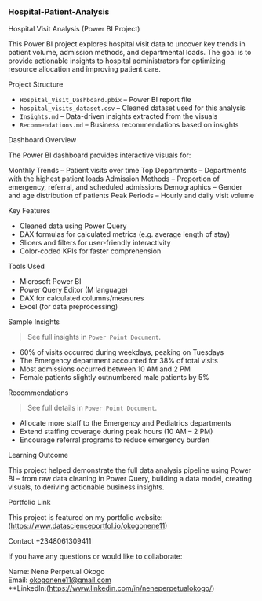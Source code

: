 ### Hospital-Patient-Analysis

Hospital Visit Analysis (Power BI Project)

This Power BI project explores hospital visit data to uncover key trends in patient volume, admission methods, and departmental loads. The goal is to provide actionable insights to hospital administrators for optimizing resource allocation and improving patient care.

Project Structure

- `Hospital_Visit_Dashboard.pbix` – Power BI report file
- `hospital_visits_dataset.csv` – Cleaned dataset used for this analysis
- `Insights.md` – Data-driven insights extracted from the visuals
- `Recommendations.md` – Business recommendations based on insights

Dashboard Overview

The Power BI dashboard provides interactive visuals for:

Monthly Trends – Patient visits over time
Top Departments – Departments with the highest patient loads
Admission Methods – Proportion of emergency, referral, and scheduled admissions
Demographics – Gender and age distribution of patients
Peak Periods – Hourly and daily visit volume

Key Features

- Cleaned data using Power Query
- DAX formulas for calculated metrics (e.g. average length of stay)
- Slicers and filters for user-friendly interactivity
- Color-coded KPIs for faster comprehension

Tools Used

- Microsoft Power BI
- Power Query Editor (M language)
- DAX for calculated columns/measures
- Excel (for data preprocessing)

Sample Insights

> See full insights in `Power Point Document`.

- 60% of visits occurred during weekdays, peaking on Tuesdays
- The Emergency department accounted for 38% of total visits
- Most admissions occurred between 10 AM and 2 PM
- Female patients slightly outnumbered male patients by 5%

Recommendations

> See full details in `Power Point Document`.

- Allocate more staff to the Emergency and Pediatrics departments
- Extend staffing coverage during peak hours (10 AM – 2 PM)
- Encourage referral programs to reduce emergency burden

Learning Outcome

This project helped demonstrate the full data analysis pipeline using Power BI – from raw data cleaning in Power Query, building a data model, creating visuals, to deriving actionable business insights.

Portfolio Link

This project is featured on my portfolio website:(https://www.datascienceportfol.io/okogonene11)

Contact +2348061309411

If you have any questions or would like to collaborate:

Name: Nene Perpetual Okogo  
Email: okogonene11@gmail.com  
**LinkedIn:(https://www.linkedin.com/in/neneperpetualokogo/)
